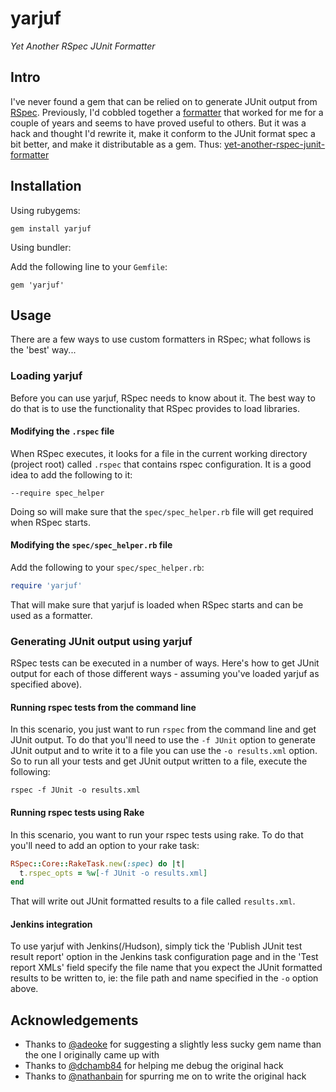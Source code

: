 # yarjuf

_Yet Another RSpec JUnit Formatter_

## Intro

I've never found a gem that can be relied on to generate JUnit
output from [RSpec](https://www.relishapp.com/rspec/rspec-core/docs). Previously, I'd cobbled together a [formatter](http://www.natontesting.com/2012/05/25/rspec-junit-formatter-for-jenkins/) that worked for me for a couple of years and seems to have proved
useful to others. But it was a hack and thought I'd rewrite it, make it
conform to the JUnit format spec a bit better, and make it
distributable as a gem. Thus: [yet-another-rspec-junit-formatter](https://github.com/natritmeyer/yarjuf)

## Installation

Using rubygems:

`gem install yarjuf`

Using bundler:

Add the following line to your `Gemfile`:

`gem 'yarjuf'`
 
## Usage

There are a few ways to use custom formatters in RSpec; what follows is
the 'best' way...

### Loading yarjuf

Before you can use yarjuf, RSpec needs to know about it. The best way to
do that is to use the functionality that RSpec provides to load
libraries. 

#### Modifying the `.rspec` file

When RSpec executes, it looks for a file in the current working
directory (project root) called `.rspec` that contains rspec
configuration. It is a good idea to add the following to it:

`--require spec_helper`

Doing so will make sure that the `spec/spec_helper.rb` file will get
required when RSpec starts.

#### Modifying the `spec/spec_helper.rb` file

Add the following to your `spec/spec_helper.rb`:

```ruby
require 'yarjuf'
```

That will make sure that yarjuf is loaded when RSpec starts and can be
used as a formatter.

### Generating JUnit output using yarjuf

RSpec tests can be executed in a number of ways. Here's how to get JUnit
output for each of those different ways - assuming you've loaded yarjuf
as specified above).

#### Running rspec tests from the command line

In this scenario, you just want to run `rspec` from the command line and
get JUnit output. To do that you'll need to use the `-f JUnit` option
to generate JUnit output and to write it to a file you can use the
`-o results.xml` option. So to run all your tests and get JUnit output
written to a file, execute the following:

`rspec -f JUnit -o results.xml`

#### Running rspec tests using Rake

In this scenario, you want to run your rspec tests using rake. To do
that you'll need to add an option to your rake task:

```ruby
RSpec::Core::RakeTask.new(:spec) do |t|
  t.rspec_opts = %w[-f JUnit -o results.xml]
end
```

That will write out JUnit formatted results to a file called
`results.xml`. 

#### Jenkins integration

To use yarjuf with Jenkins(/Hudson), simply tick the 'Publish JUnit test
result report' option in the Jenkins task configuration page and in the
'Test report XMLs' field specify the file name that you expect the JUnit
formatted results to be written to, ie: the file path and name specified
in the `-o` option above.

## Acknowledgements

* Thanks to [@adeoke](https://github.com/adeoke) for suggesting a slightly less sucky gem name than the
one I originally came up with
* Thanks to [@dchamb84](https://github.com/dchamb84) for helping me debug the original hack
* Thanks to [@nathanbain](https://github.com/nathanbain) for spurring me on to write the original hack

